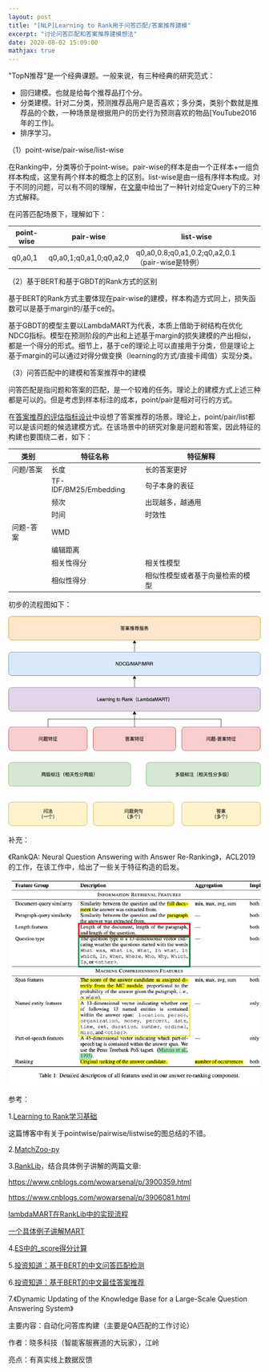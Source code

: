 ```yaml
---
layout: post
title: "[NLP]Learning to Rank用于问答匹配/答案推荐建模"
excerpt: "讨论问答匹配和答案推荐建模想法"
date: 2020-08-02 15:09:00
mathjax: true
---
```


"TopN推荐"是一个经典课题。一般来说，有三种经典的研究范式：

+ 回归建模。也就是给每个推荐品打个分。
+ 分类建模。针对二分类，预测推荐品用户是否喜欢；多分类，类别个数就是推荐品的个数，一种场景是根据用户的历史行为预测喜欢的物品[YouTube2016年的工作]。
+ 排序学习。

（1）point-wise/pair-wise/list-wise

在Ranking中，分类等价于point-wise。pair-wise的样本是由一个正样本+一组负样本构成，这里有两个样本的概念上的区别。list-wise是由一组有序样本构成。对于不同的问题，可以有不同的理解，在[文章](http://kubicode.me/2016/02/15/Machine%20Learning/Learning-To-Rank-Base-Knowledge/)中给出了一种针对给定Query下的三种方式解释。

在问答匹配场景下，理解如下：

|point-wise|pair-wise|list-wise|
|------|------|------|
|q0,a0,1|q0,a0,1;q0,a1,0;q0,a2,0|q0,a0,0.8;q0,a1,0.2;q0,a2,0.1（pair-wise是特例）|


（2）基于BERT和基于GBDT的Rank方式的区别

基于BERT的Rank方式主要体现在pair-wise的建模，样本构造方式同上，损失函数可以是基于margin的/基于ce的。

基于GBDT的模型主要以LambdaMART为代表，本质上借助于树结构在优化NDCG指标。模型在预测阶段的产出和上述基于margin的损失建模的产出相似，都是一个得分的形式。细节上，基于ce的理论上可以直接用于分类，但是理论上基于margin的可以通过对得分做变换（learning的方式/直接卡阈值）实现分类。

（3）问答匹配中的建模和答案推荐中的建模

问答匹配是指问题和答案的匹配，是一个较难的任务。理论上的建模方式上述三种都是可以的。但是考虑到样本标注的成本，point/pair是相对可行的方式。

在[答案推荐的评估指标设计](https://zhpmatrix.github.io/2020/08/02/answer-recommend-metric/)中设想了答案推荐的场景。理论上，point/pair/list都可以是该问题的候选建模方式。在该场景中的研究对象是问题和答案，因此特征的构建也要围绕二者，如下：

|类别|特征名称|特征解释|
|-------|------|------|
|问题/答案|长度|长的答案更好|
||TF-IDF/BM25/Embedding|句子本身的表征|
||频次|出现越多，越通用|
||时间|时效性|
|问题-答案|WMD||
||编辑距离||
||相关性得分|相关性模型|
||相似性得分|相似性模型或者基于向量检索的模型|

初步的流程图如下：

![img_](https://github.com/zhpmatrix/zhpmatrix.github.io/blob/master/images/%E7%AD%94%E6%A1%88%E6%8E%A8%E8%8D%90(L2R).png?raw=true)

补充：

《RankQA: Neural Question Answering with Answer Re-Ranking》，ACL2019的工作，在该工作中，给出了一些关于特征构造的启发。

![img_feature](https://github.com/zhpmatrix/zhpmatrix.github.io/blob/master/images/feature.jpg?raw=true)

参考：

1.[Learning to Rank学习基础](http://kubicode.me/2016/02/15/Machine%20Learning/Learning-To-Rank-Base-Knowledge/)

这篇博客中有关于pointwise/pairwise/listwise的图总结的不错。

2.[MatchZoo-py](https://github.com/NTMC-Community/MatchZoo-py)

3.[RankLib](http://people.cs.umass.edu/~vdang/ranklib.html)，结合具体例子讲解的两篇文章:

https://www.cnblogs.com/wowarsenal/p/3900359.html

https://www.cnblogs.com/wowarsenal/p/3906081.html

[lambdaMART在RankLib中的实现流程](https://blog.csdn.net/huagong_adu/article/details/40710305)

[一个具体例子讲解MART](https://zhuanlan.zhihu.com/p/81016622)

4.[ES中的_score得分计算](https://blog.csdn.net/paditang/article/details/79098830)

5.[投资知道：基于BERT的中文问答匹配检测](https://blog.csdn.net/zp563987805/article/details/104350670)

6.[投资知道：基于BERT的中文最佳答案推荐](https://blog.csdn.net/zp563987805/article/details/104406026)

7.《Dynamic Updating of the Knowledge Base for a Large-Scale Question Answering System》

主要内容：自动化问答库构建（主要是QA匹配的工作讨论）

作者：晓多科技（智能客服赛道的大玩家），江岭

亮点：有真实线上数据反馈